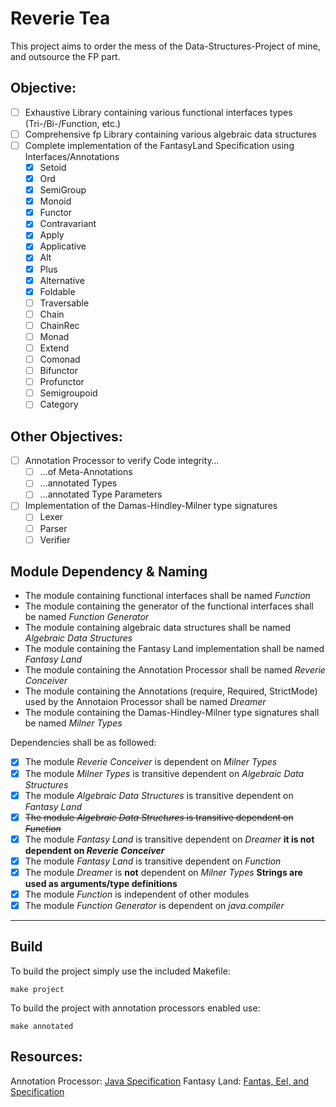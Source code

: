 # Reverie Tea

This project aims to order the mess of the Data-Structures-Project of mine, and outsource the FP part.

## Objective:
- [ ] Exhaustive Library containing various functional interfaces types (Tri-/Bi-/Function, etc.)
- [ ] Comprehensive fp Library containing various algebraic data structures
- [ ] Complete implementation of the FantasyLand Specification using Interfaces/Annotations
  - [x] Setoid
  - [x] Ord
  - [x] SemiGroup
  - [x] Monoid
  - [x] Functor
  - [x] Contravariant
  - [x] Apply
  - [x] Applicative
  - [x] Alt
  - [x] Plus
  - [x] Alternative
  - [x] Foldable
  - [ ] Traversable
  - [ ] Chain
  - [ ] ChainRec
  - [ ] Monad
  - [ ] Extend
  - [ ] Comonad
  - [ ] Bifunctor
  - [ ] Profunctor
  - [ ] Semigroupoid
  - [ ] Category

## Other Objectives:
- [ ] Annotation Processor to verify Code integrity…
  - [ ] …of Meta-Annotations
  - [ ] …annotated Types
  - [ ] …annotated Type Parameters
- [ ] Implementation of the Damas-Hindley-Milner type signatures
  - [ ] Lexer
  - [ ] Parser
  - [ ] Verifier

## Module Dependency & Naming
- The module containing functional interfaces shall be named _Function_
- The module containing the generator of the functional interfaces shall be named _Function Generator_
- The module containing algebraic data structures shall be named _Algebraic Data Structures_
- The module containing the Fantasy Land implementation shall be named _Fantasy Land_
- The module containing the Annotation Processor shall be named _Reverie Conceiver_
- The module containing the Annotations (require, Required, StrictMode) used by the Annotaion Processor shall be named _Dreamer_
- The module containing the Damas-Hindley-Milner type signatures shall be named _Milner Types_

Dependencies shall be as followed:
- [x] The module _Reverie Conceiver_ is dependent on _Milner Types_
- [x] The module _Milner Types_ is transitive dependent on _Algebraic Data Structures_
- [x] The module _Algebraic Data Structures_ is transitive dependent on _Fantasy Land_
- [x] ~~The module _Algebraic Data Structures_ is transitive dependent on _Function_~~
- [x] The module _Fantasy Land_ is transitive dependent on _Dreamer_ **it is not dependent on _Reverie Conceiver_**
- [x] The module _Fantasy Land_ is transitive dependent on _Function_
- [x] The module _Dreamer_ is **not** dependent on _Milner Types_ **Strings are used as arguments/type definitions**
- [x] The module _Function_ is independent of other modules
- [x] The module _Function Generator_ is dependent on _java.compiler_

---

## Build
To build the project simply use the included Makefile:
```shell
make project
```
To build the project with annotation processors enabled use:
```shell
make annotated
```

## Resources:
  Annotation Processor: [Java Specification](https://docs.oracle.com/en/java/javase/15/docs/api/java.compiler/javax/lang/model/type/package-summary.html)
  Fantasy Land: [Fantas, Eel, and Specification](http://www.tomharding.me/fantasy-land/ "by Tom Harding")
